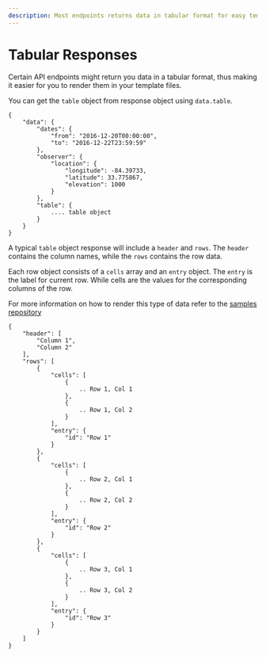 ```yaml
---
description: Most endpoints returns data in tabular format for easy template rendering.
---
```


# Tabular Responses

Certain API endpoints might return you data in a tabular format, thus making it easier for you to render them in your template files.

You can get the `table` object from response object using `data.table`.

```
{
    "data": {
        "dates": {
            "from": "2016-12-20T00:00:00",
            "to": "2016-12-22T23:59:59"
        },
        "observer": {
            "location": {
                "longitude": -84.39733,
                "latitude": 33.775867,
                "elevation": 1000
            }
        },
        "table": {
            .... table object
        }
    }
}
```

A typical `table` object response will include a `header` and `rows`. The `header` contains the column names, while the `rows` contains the row data.

Each row object consists of a `cells` array and an `entry` object. The `entry` is the label for current row. While cells are the values for the corresponding columns of the row.

For more information on how to render this type of data refer to the [samples repository](https://github.com/AstronomyAPI/Samples)

```
{
    "header": [
        "Column 1",
        "Column 2"
    ],
    "rows": [
        {
            "cells": [
                {
                    .. Row 1, Col 1
                },
                {
                    .. Row 1, Col 2
                }
            ],
            "entry": {
                "id": "Row 1"
            }
        },
        {
            "cells": [
                {
                    .. Row 2, Col 1
                },
                {
                    .. Row 2, Col 2
                }
            ],
            "entry": {
                "id": "Row 2"
            }
        },
        {
            "cells": [
                {
                    .. Row 3, Col 1
                },
                {
                    .. Row 3, Col 2
                }
            ],
            "entry": {
                "id": "Row 3"
            }
        }
    ]
}
```
